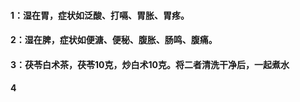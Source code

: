 #### 1：湿在胃，症状如泛酸、打嗝、胃胀、胃疼。
#### 2：湿在脾，症状如便溏、便秘、腹胀、肠鸣、腹痛。
#### 3：茯苓白术茶，茯苓10克，炒白术10克。将二者清洗干净后，一起煮水
#### 4